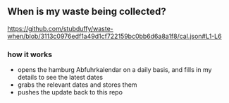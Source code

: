 ## When is my waste being collected?
  https://github.com/stubduffy/waste-when/blob/3113c0976edf1a49d1cf722159bc0bb6d6a8a1f8/cal.json#L1-L6
  
  ### how it works
  - opens the hamburg Abfuhrkalendar on a daily basis, and fills in my details to see the latest dates
  - grabs the relevant dates and stores them
  - pushes the update back to this repo
  
